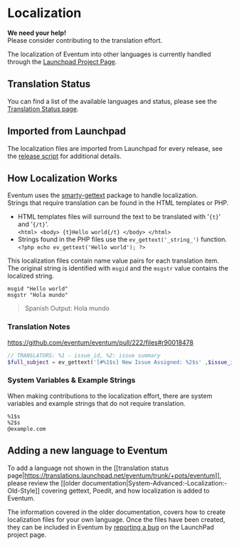 # Localization

**We need your help!**  
Please consider contributing to the translation effort.

The localization of Eventum into other languages is currently handled through the [Launchpad Project Page](https://launchpad.net/eventum/).  

## Translation Status  

You can find a list of the available languages and status, please see the [Translation Status page](https://translations.launchpad.net/eventum/trunk/+pots/eventum).  

## Imported from Launchpad

The localization files are imported from Launchpad for every release, see the [release script](https://github.com/eventum/eventum/blob/v3.0.2/bin/release.sh#L59-L70) for additional details.

## How Localization Works

Eventum uses the [smarty-gettext](https://github.com/smarty-gettext/smarty-gettext) package to handle localization.  
Strings that require translation can be found in the HTML templates or PHP.

* HTML templates files will surround the text to be translated with '`{t}`' and '`{/t}`'.  
`<html> <body> {t}Hello world{/t} </body> </html>`  
* Strings found in the PHP files use the `ev_gettext('_string_')` function.  
`<?php echo ev_gettext('Hello world'); ?>`  

This localization files contain name value pairs for each translation item.  The original string is identified with `msgid` and the `msgstr` value contains the localized string.

`msgid "Hello world"`  
`msgstr "Hola mundo"`

> Spanish Output: Hola mundo

### Translation Notes

https://github.com/eventum/eventum/pull/222/files#r90018478
```php
// TRANSLATORS: %1 - issue_id, %2: issue summary
$full_subject = ev_gettext('[#%1$s] New Issue Assigned: %2$s' ,$issue_id, $data['iss_summary']);
```


### System Variables & Example Strings

When making contributions to the localization effort, there are system variables and example strings that do not require translation. 
 
`%1$s`  
`%2$s`  
`@example.com`

## Adding a new language to Eventum

To add a language not shown in the [[translation status page|https://translations.launchpad.net/eventum/trunk/+pots/eventum]], please review the [[older documentation|System-Advanced:-Localization:-Old-Style]] covering gettext, Poedit, and how localization is added to Eventum.  

The information covered in the older documentation, covers how to create localization files for your own language.  Once the files have been created, they can be included in Eventum by [reporting a bug](https://bugs.launchpad.net/eventum/+filebug) on the LaunchPad project page.